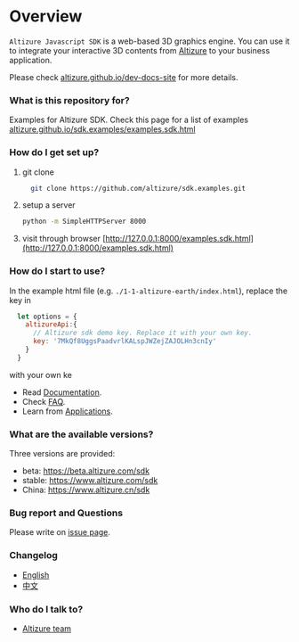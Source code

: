 # Overview #

`Altizure Javascript SDK` is a web-based 3D graphics engine. You can use it to integrate your interactive 3D contents from [Altizure](https://www.altizure.com) to your business application.

Please check [altizure.github.io/dev-docs-site](https://altizure.github.io/dev-docs-site/) for more details.

### What is this repository for? ###

Examples for Altizure SDK. Check this page for a list of examples [altizure.github.io/sdk.examples/examples.sdk.html](https://altizure.github.io/sdk.examples/examples.sdk.html)

### How do I get set up? ###

1. git clone
    ```bash
      git clone https://github.com/altizure/sdk.examples.git
    ```
2. setup a server
    ```bash
    python -m SimpleHTTPServer 8000
    ```
3. visit through browser [http://127.0.0.1:8000/examples.sdk.html](http://127.0.0.1:8000/examples.sdk.html)

### How do I start to use? ###

In the example html file (e.g. `./1-1-altizure-earth/index.html`), replace the key in

```js
  let options = {
    altizureApi:{
      // Altizure sdk demo key. Replace it with your own key.
      key: '7MkQf8UggsPaadvrlKALspJWZejZAJOLHn3cnIy'
    }
  }
```

with your own ke
* Read [Documentation](https://altizure.github.io/dev-docs-site/zh-hans/docs/user_docs/web/).
* Check [FAQ](https://altizure.github.io/dev-docs-site/zh-hans/jssdk-faq.html).
* Learn from [Applications](https://altizure.github.io/dev-docs-site/zh-hans/jssdk-demo.html).

### What are the available versions? ###

Three versions are provided:

* beta: https://beta.altizure.com/sdk
* stable: https://www.altizure.com/sdk
* China: https://www.altizure.cn/sdk

### Bug report and Questions ###

Please write on [issue page](https://github.com/altizure/sdk.examples/issues).

### Changelog ###

* [English](changelog-en.md)
* [中文](changelog-zh-hans.md)


### Who do I talk to? ###

* [Altizure team](mailto:developers@altizure.com)
